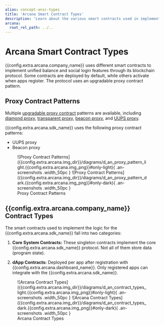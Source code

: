 ```yaml
---
alias: concept-ansc-types
title: 'Arcana Smart Contract Types'
description: 'Learn about the various smart contracts used in implementing the Arcana Network protocol.'
arcana:
  root_rel_path: ../..
---
```


# Arcana Smart Contract Types

{{config.extra.arcana.company_name}} uses different smart contracts to implement unified balance and social login features through its blockchain protocol. Some contracts are deployed by default, while others activate when apps register. The protocol uses an upgradable proxy contract pattern.

## Proxy Contract Patterns

Multiple [upgradable proxy contract](https://docs.openzeppelin.com/contracts/3.x/api/proxy#UpgradeableProxy) patterns are available, including [diamond proxy](https://blog.logrocket.com/using-uups-proxy-pattern-upgrade-smart-contracts/#what-is-a-diamond-pattern), [transparent proxy](https://blog.logrocket.com/using-uups-proxy-pattern-upgrade-smart-contracts/#what-is-a-transparent-proxy-pattern), [beacon proxy](https://docs.openzeppelin.com/contracts/3.x/api/proxy#beacon), and [UUPS proxy](https://blog.logrocket.com/using-uups-proxy-pattern-upgrade-smart-contracts/#what-is-a-uups-proxy-pattern). 

{{config.extra.arcana.sdk_name}} uses the following proxy contract patterns:

- UUPS proxy
- Beacon proxy

<figure markdown="span">
  ![Proxy Contract Patterns]({{config.extra.arcana.img_dir}}/diagrams/d_an_proxy_pattern_light.{{config.extra.arcana.img_png}}#only-light){ .an-screenshots .width_50pc }
  ![Proxy Contract Patterns]({{config.extra.arcana.img_dir}}/diagrams/d_an_proxy_pattern_dark.{{config.extra.arcana.img_png}}#only-dark){ .an-screenshots .width_50pc }
  <figcaption>Proxy Contract Patterns</figcaption>
</figure>

## {{config.extra.arcana.company_name}} Contract Types

The smart contracts used to implement the logic for the {{config.extra.arcana.sdk_name}} fall into two categories:

1. **Core System Contracts:** These singleton contracts implement the core {{config.extra.arcana.sdk_name}} protocol. Not all of them store data (program state).

2. **dApp Contracts:** Deployed per app after registration with {{config.extra.arcana.dashboard_name}}. Only registered apps can integrate with the {{config.extra.arcana.sdk_name}}. 

<figure markdown="span">
  ![Arcana Contract Types]({{config.extra.arcana.img_dir}}/diagrams/d_an_contract_types_light.{{config.extra.arcana.img_png}}#only-light){ .an-screenshots .width_50pc }
  ![Arcana Contract Types]({{config.extra.arcana.img_dir}}/diagrams/d_an_contract_types_dark.{{config.extra.arcana.img_png}}#only-dark){ .an-screenshots .width_50pc }
  <figcaption>Arcana Contract Types</figcaption>
</figure>

<!---

:::note

None of the {{config.extra.arcana.company_name}} smart contracts store any app user data.  All app user data resides in the distributed, decentralized {{config.extra.arcana.company_name}}  Store in a geographical region configured by the app. Uploading, downloading, and accessing data residing in the {{config.extra.arcana.company_name}}  Store requires interaction with {{config.extra.arcana.company_name}}  smart contracts and other platform components.

:::

--->
